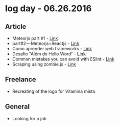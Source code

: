 # log day - 06.26.2016

## Article

- Meteorjs part #1 - [Link](https://medium.com/@diegoachury/meteorjs-part-1-96e6e2819b84#.qykyuqvd5)
- part#2 — Meteorjs+Reactjs - [Link](https://medium.com/@diegoachury/meteorjs-instalando-reactjs-c46e711975b#.9dx7jkrl7)
- Como aprender web frameworks - [Link](https://medium.com/@fernahh/como-aprender-web-frameworks-7063c4a6af28#.4szh4mxrf)
- Desafio "Além do Hello Word" - [Link](https://medium.com/miss-geek/desafio-al%C3%A9m-do-hello-word-ee3a8137544b#.lw83j5hnh)
- Common mistakes you can avoid with ESlint - [Link](https://medium.com/undefined-is-not-a-function/common-mistakes-you-can-avoid-with-eslint-91704539cdd8#.t2wxcxmni)
- Scraping using zombie.js - [Link](https://medium.com/@lynzt/scraping-using-zombie-js-8fb2877348fd#.p7amzvwxc)


## Freelance

- Recreating of the logo for Vitamina mista


## General 

- Looking for a job
